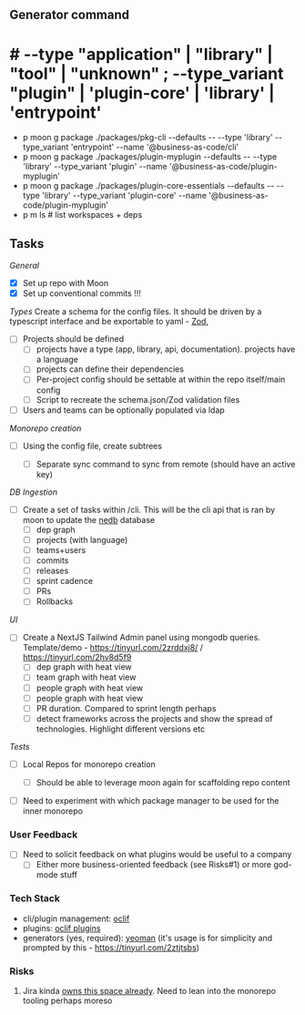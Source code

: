 
## Generator command
# # --type "application" | "library"  | "tool" | "unknown" ; --type_variant "plugin" | 'plugin-core' | 'library' | 'entrypoint'
 - p moon g package ./packages/pkg-cli --defaults -- --type 'library' --type_variant 'entrypoint' --name '@business-as-code/cli'
 - p moon g package ./packages/plugin-myplugin --defaults -- --type 'library' --type_variant 'plugin' --name '@business-as-code/plugin-myplugin'
 - p moon g package ./packages/plugin-core-essentials --defaults -- --type 'library' --type_variant 'plugin-core' --name '@business-as-code/plugin-myplugin'
 - p m ls # list workspaces + deps

## Tasks

*General*
- [x] Set up repo with Moon
- [x] Set up conventional commits !!!

*Types*
Create a schema for the config files. It should be driven by a typescript interface and be exportable to yaml - [Zod](https://tinyurl.com/2f9exqpd),
- [ ] Projects should be defined
  - [ ] projects have a type (app, library, api, documentation). projects have a language
  - [ ] projects can define their dependencies
  - [ ] Per-project config should be settable at within the repo itself/main config
  - [ ] Script to recreate the schema.json/Zod validation files
- [ ] Users and teams can be optionally populated via ldap

*Monorepo creation*
- [ ] Using the config file, create subtrees
  - [ ] Separate sync command to sync from remote (should have an active key)


*DB Ingestion*
- [ ] Create a set of tasks within /cli. This will be the cli api that is ran by moon to update the [nedb](https://tinyurl.com/2fenevs5) database
  - [ ] dep graph
  - [ ] projects (with language)
  - [ ] teams+users
  - [ ] commits
  - [ ] releases
  - [ ] sprint cadence
  - [ ] PRs
  - [ ] Rollbacks

*UI*
- [ ] Create a NextJS Tailwind Admin panel using mongodb queries. Template/demo - https://tinyurl.com/2zrddxj8/ / https://tinyurl.com/2hv8d5f9
  - [ ] dep graph with heat view
  - [ ] team graph with heat view
  - [ ] people graph with heat view
  - [ ] people graph with heat view
  - [ ] PR duration. Compared to sprint length perhaps
  - [ ] detect frameworks across the projects and show the spread of technologies. Highlight different versions etc

*Tests*
- [ ] Local Repos for monorepo creation
  - [ ] Should be able to leverage moon again for scaffolding repo content
- [ ] Need to experiment with which package manager to be used for the inner monorepo



### User Feedback
 - [ ] Need to solicit feedback on what plugins would be useful to a company
   - [ ] Either more business-oriented feedback (see Risks#1) or more god-mode stuff

### Tech Stack
 - cli/plugin management: [oclif](https://github.com/oclif/oclif)
 - plugins: [oclif plugins](https://tinyurl.com/ybnks7qa)
 - generators (yes, required): [yeoman](https://yeoman.io/authoring/integrating-yeoman.html) (it's usage is for simplicity and prompted by this - https://tinyurl.com/2ztjtsbs)


### Risks
 1. Jira kinda [owns this space already](https://tinyurl.com/2maj9agc). Need to lean into the monorepo tooling perhaps moreso